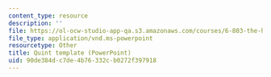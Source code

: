 ```yaml
---
content_type: resource
description: ''
file: https://ol-ocw-studio-app-qa.s3.amazonaws.com/courses/6-803-the-human-intelligence-enterprise-spring-2019/90de384dc7de4b76332cb0272f397918_6.803_quint_template.ppt
file_type: application/vnd.ms-powerpoint
resourcetype: Other
title: Quint template (PowerPoint)
uid: 90de384d-c7de-4b76-332c-b0272f397918
---
```

